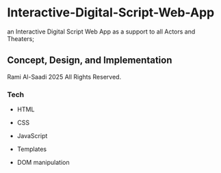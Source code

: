 # Interactive-Digital-Script-Web-App

 an Interactive Digital Script Web App as a support to all Actors and Theaters; 
 
 ## Concept, Design, and Implementation
 Rami Al-Saadi 2025 All Rights Reserved.

 ### Tech
 - HTML
 - CSS

 - JavaScript
 - Templates
 - DOM manipulation
